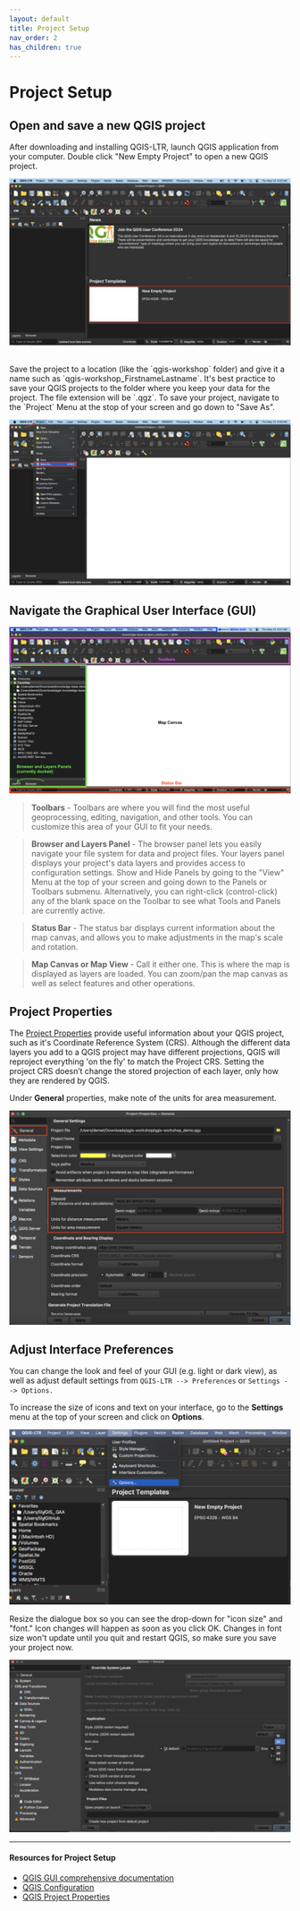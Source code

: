 ```yaml
---
layout: default
title: Project Setup
nav_order: 2
has_children: true
---
```

# Project Setup

## Open and save a new QGIS project
After downloading and installing QGIS-LTR, launch  QGIS application from your computer. Double click "New Empty Project" to open a new QGIS project. 

![open empty project](./images/new-empty-project_20240523.png)

<br>
Save the project to a location (like the `qgis-workshop`  folder) and give it a name such as `qgis-workshop_FirstnameLastname`. It's best practice to save your QGIS projects to the folder where you keep your data for the project. The file extension will be `.qgz`. To save your project, navigate to the `Project` Menu at the stop of your screen and go down to "Save As". 

![save as](./images/save-as_20240523.png)

## Navigate the Graphical User Interface (GUI) 



![qgis gui](./images/qgis-gui_20240523.png)

>**Toolbars** - Toolbars are where you will find the most useful geoprocessing, editing, navigation, and other tools. You can customize this area of your GUI to fit your needs. 
   
>**Browser and Layers Panel** - The browser panel lets you easily navigate your file system for data and project files. Your layers panel displays your project's data layers and provides access to configuration settings. Show and Hide Panels by going to the "View" Menu at the top of your screen and going down to the Panels or Toolbars submenu. Alternatively, you can right-click (control-click) any of the blank space on the Toolbar to see what Tools and Panels are currently active. 
    
> **Status Bar** - The status bar displays current information about the map canvas, and allows you to make adjustments in the map's scale and rotation. 

    
> **Map Canvas or Map View** - Call it either one. This is where the map is displayed as layers are loaded. You can zoom/pan the map canvas as well as select features and other operations.

## Project Properties
The [Project Properties](https://docs.qgis.org/3.34/en/docs/user_manual/introduction/qgis_configuration.html#project-properties) provide useful information about your QGIS project, such as it's Coordinate Reference System (CRS). Although the different data layers you add to a QGIS project may have different projections, QGIS will reproject everything 'on the fly' to match the Project CRS. Setting the project CRS doesn’t change the stored projection of each layer, only how they are rendered by QGIS. 

Under **General** properties, make note of the units for area measurement. 

![project properties general](./images/project-properties-general_20240622.png)


## Adjust Interface Preferences 
You can change the look and feel of your GUI (e.g. light or dark view), as well as adjust default settings from `QGIS-LTR --> Preferences` or `Settings --> Options.`

To increase the size of icons and text on your interface, go to the **Settings** menu at the top of your screen and click on **Options**.
   
![system-settings](./images/settings.png)

Resize the dialogue box so you can see the drop-down for "icon size" and "font." Icon changes will happen as soon as you click OK. Changes in font size won't update until you quit and restart QGIS, so make sure you save your project now. 
   
![system-preferences](./images/system-preferences.png)


---
#### Resources for Project Setup
- [QGIS GUI comprehensive documentation](https://docs.qgis.org/3.34/en/docs/user_manual/introduction/qgis_gui.html#qgis-gui)
- [QGIS Configuration](https://docs.qgis.org/3.34/en/docs/user_manual/introduction/qgis_configuration.html#)
- [QGIS Project Properties](https://docs.qgis.org/3.34/en/docs/user_manual/introduction/qgis_configuration.html#project-properties)
